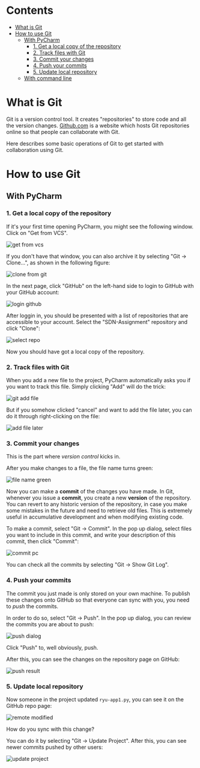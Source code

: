# Contents

* [What is Git](#what-is-git)
* [How to use Git](#how-to-use-git)
    * [With PyCharm](#with-pycharm)
        * [1. Get a local copy of the repository](#1-get-a-local-copy-of-the-repository)
        * [2. Track files with Git](#2-track-files-with-git)
        * [3. Commit your changes](#3-commit-your-changes)
        * [4. Push your commits](#4-push-your-commits)
        * [5. Update local repository](#5-update-local-repository)
  * [With command line](#with-command-line)
    

# What is Git

Git is a version control tool. It creates "repositories" to store code and all the version changes.
[Github.com](https://github.com) is a website which hosts Git repositories online so that people can collaborate
with Git.

Here describes some basic operations of Git to get started with collaboration using Git.

# How to use Git

## With PyCharm

### 1. Get a local copy of the repository

If it's your first time opening PyCharm, you might see the following window.
Click on "Get from VCS".

![get from vcs](https://github.com/lisu60/SDN-Assignment/blob/master/images/from-vcs-first-open.png?raw=true)

If you don't have that window, you can also archive it by selecting "Git -> Clone...", 
as shown in the following figure:

![clone from git](https://github.com/lisu60/SDN-Assignment/blob/master/images/clone-from-git.png?raw=true)

In the next page, click "GitHub" on the left-hand side to login to GitHub with your GitHub account:

![login github](https://github.com/lisu60/SDN-Assignment/blob/master/images/login-github.png?raw=true)

After loggin in, you should be presented with a list of repositories that are accessible to your account. 
Select the "SDN-Assignment" repository and click "Clone":

![select repo](https://github.com/lisu60/SDN-Assignment/blob/master/images/select-repo.png?raw=true)

Now you should have got a local copy of the repository.

### 2. Track files with Git

When you add a new file to the project, PyCharm automatically asks you if you want to track this file. 
Simply clicking "Add" will do the trick:

![git add file](https://github.com/lisu60/SDN-Assignment/blob/master/images/git-add-file.png?raw=true)

But if you somehow clicked "cancel" and want to add the file later, you can do it through right-clicking on the file:

![add file later](https://github.com/lisu60/SDN-Assignment/blob/master/images/add-file-later.png?raw=true)

### 3. Commit your changes

This is the part where *version control* kicks in.

After you make changes to a file, the file name turns green:

![file name green](https://github.com/lisu60/SDN-Assignment/blob/master/images/file-name-green.png?raw=true)

Now you can make a **commit** of the changes you have made. In Git, whenever you issue a **commit**, you create a new
**version** of the repository. You can revert to any historic version of the repository, in case you make some mistakes in
the future and need to retrieve old files. This is extremely useful in accumulative development and when modifying 
existing code.

To make a commit, select "Git -> Commit". In the pop up dialog, select files you want to include in this commit, and 
write your description of this commit, then click "Commit":

![commit pc](https://github.com/lisu60/SDN-Assignment/blob/master/images/commit-pc.png?raw=true)

You can check all the commits by selecting "Git -> Show Git Log".

### 4. Push your commits

The commit you just made is only stored on your own machine. To publish these changes onto GitHub so that everyone can
sync with you, you need to *push* the commits.

In order to do so, select "Git -> Push". In the pop up dialog, you can review the commits you are about to push:

![push dialog](https://github.com/lisu60/SDN-Assignment/blob/master/images/push-dialog.png?raw=true)

Click "Push" to, well obviously, push.

After this, you can see the changes on the repository page on GitHub:

![push result](https://github.com/lisu60/SDN-Assignment/blob/master/images/push-result.png?raw=true)

### 5. Update local repository

Now someone in the project updated `ryu-app1.py`, you can see it on the GitHub repo page:

![remote modified](https://github.com/lisu60/SDN-Assignment/blob/master/images/remote-modified.png?raw=true)

How do you sync with this change?

You can do it by selecting "Git -> Update Project". After this, you can see newer commits pushed by other users:

![update project](https://github.com/lisu60/SDN-Assignment/blob/master/images/update-project.png?raw=true)
























